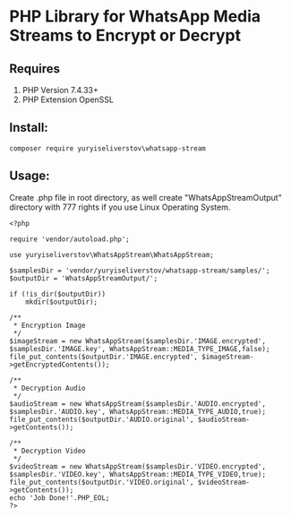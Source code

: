# PHP Library for WhatsApp Media Streams to Encrypt or Decrypt
## Requires
1. PHP Version 7.4.33+
2. PHP Extension OpenSSL

## Install:
```
composer require yuryiseliverstov\whatsapp-stream
```
## Usage:
Create .php file in root directory, as well create "WhatsAppStreamOutput" directory with 777 rights if you use Linux Operating System.
```
<?php

require 'vendor/autoload.php';

use yuryiseliverstov\WhatsAppStream\WhatsAppStream;

$samplesDir = 'vendor/yuryiseliverstov/whatsapp-stream/samples/';
$outputDir = 'WhatsAppStreamOutput/';

if (!is_dir($outputDir))
    mkdir($outputDir);

/**
 * Encryption Image
 */
$imageStream = new WhatsAppStream($samplesDir.'IMAGE.encrypted', $samplesDir.'IMAGE.key', WhatsAppStream::MEDIA_TYPE_IMAGE,false);
file_put_contents($outputDir.'IMAGE.encrypted', $imageStream->getEncryptedContents());

/**
 * Decryption Audio
 */
$audioStream = new WhatsAppStream($samplesDir.'AUDIO.encrypted', $samplesDir.'AUDIO.key', WhatsAppStream::MEDIA_TYPE_AUDIO,true);
file_put_contents($outputDir.'AUDIO.original', $audioStream->getContents());

/**
 * Decryption Video
 */
$videoStream = new WhatsAppStream($samplesDir.'VIDEO.encrypted', $samplesDir.'VIDEO.key', WhatsAppStream::MEDIA_TYPE_VIDEO,true);
file_put_contents($outputDir.'VIDEO.original', $videoStream->getContents());
echo 'Job Done!'.PHP_EOL;
?>
```
